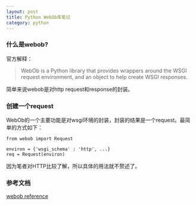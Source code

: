 ```yaml
---
layout: post
title: Python WebOb库笔记
category: python
---
```


### 什么是webob?
官方解释：

> WebOb is a Python library that provides wrappers around the WSGI request environment, and an object to help create WSGI responses. 

简单来说webob是对http request和response的封装。

### 创建一个request
WebOb的一个主要功能是对wsgi环境的封装，封装的结果是一个request。最简单的方式如下：
```
from webob import Request

environ = {'wsgi_schema' : 'http', ...}
req = Request(environ)
```

因为笔者对HTTP比较了解，所以具体的用法就不赘述了。

### 参考文档
[webob reference](http://docs.webob.org/en/latest/reference.html)
